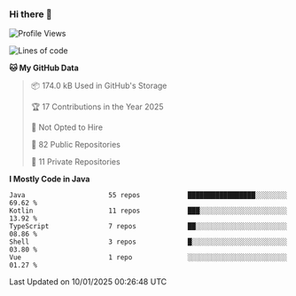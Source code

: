 ### Hi there 👋


<!--START_SECTION:waka-->
![Profile Views](http://img.shields.io/badge/Profile%20Views-1-blue)

![Lines of code](https://img.shields.io/badge/From%20Hello%20World%20I%27ve%20Written-3.1%20million%20lines%20of%20code-blue)

**🐱 My GitHub Data** 

> 📦 174.0 kB Used in GitHub's Storage 
 > 
> 🏆 17 Contributions in the Year 2025
 > 
> 🚫 Not Opted to Hire
 > 
> 📜 82 Public Repositories 
 > 
> 🔑 11 Private Repositories 
 > 
**I Mostly Code in Java** 

```text
Java                     55 repos            █████████████████░░░░░░░░   69.62 % 
Kotlin                   11 repos            ███░░░░░░░░░░░░░░░░░░░░░░   13.92 % 
TypeScript               7 repos             ██░░░░░░░░░░░░░░░░░░░░░░░   08.86 % 
Shell                    3 repos             █░░░░░░░░░░░░░░░░░░░░░░░░   03.80 % 
Vue                      1 repo              ░░░░░░░░░░░░░░░░░░░░░░░░░   01.27 % 
```




 Last Updated on 10/01/2025 00:26:48 UTC
<!--END_SECTION:waka-->
